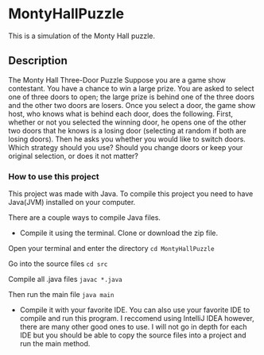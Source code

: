 # MontyHallPuzzle

This is a simulation of the Monty Hall puzzle.

## Description

The Monty Hall Three-Door Puzzle Suppose you are a game show contestant. You have a
chance to win a large prize. You are asked to select one of three doors to open; the large prize is
behind one of the three doors and the other two doors are losers. Once you select a door, the
game show host, who knows what is behind each door, does the following. First, whether or not
you selected the winning door, he opens one of the other two doors that he knows is a losing
door (selecting at random if both are losing doors). Then he asks you whether you would like to
switch doors. Which strategy should you use? Should you change doors or keep your original
selection, or does it not matter?

### How to use this project
This project was made with Java. To compile this project you need to have Java(JVM) installed on your computer.

There are a couple ways to compile Java files.

* Compile it using the terminal.
Clone or download the zip file.

Open your terminal and enter the directory `cd MontyHallPuzzle`

Go into the source files `cd src`

Compile all .java files `javac *.java`

Then run the main file `java main`

* Compile it with your favorite IDE.
You can also use your favorite IDE to compile and run this program. I reccomend using IntelliJ IDEA however, there are
many other good ones to use. I will not go in depth for each IDE but you should be able to copy the source files into a
project and run the main method.
